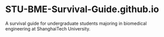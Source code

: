 # STU-BME-Survival-Guide.github.io
A survival guide for undergraduate students majoring in biomedical engineering at ShanghaiTech University.
